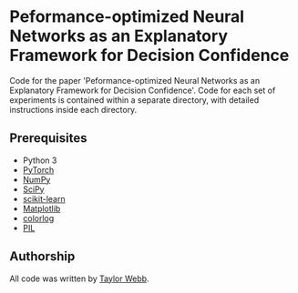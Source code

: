 # Peformance-optimized Neural Networks as an Explanatory Framework for Decision Confidence

Code for the paper 'Peformance-optimized Neural Networks as an Explanatory Framework for Decision Confidence'. Code for each set of experiments is contained within a separate directory, with detailed instructions inside each directory.

## Prerequisites

- Python 3
- [PyTorch](https://pytorch.org/)
- [NumPy](https://numpy.org/)
- [SciPy](https://scipy.org/)
- [scikit-learn](https://scikit-learn.org/stable/)
- [Matplotlib](https://matplotlib.org/)
- [colorlog](https://github.com/borntyping/python-colorlog)
- [PIL](https://pillow.readthedocs.io/en/3.1.x/installation.html)


## Authorship

All code was written by [Taylor Webb](https://github.com/taylorwwebb). 
